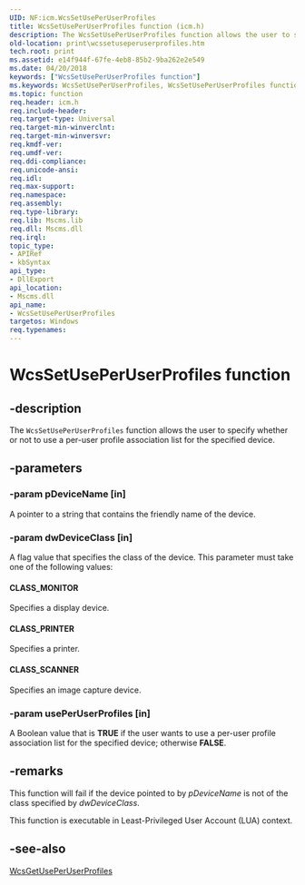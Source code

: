 ```yaml
---
UID: NF:icm.WcsSetUsePerUserProfiles
title: WcsSetUsePerUserProfiles function (icm.h)
description: The WcsSetUsePerUserProfiles function allows the user to specify whether or not to use a per-user profile association list for the specified device.
old-location: print\wcssetuseperuserprofiles.htm
tech.root: print
ms.assetid: e14f944f-67fe-4eb8-85b2-9ba262e2e549
ms.date: 04/20/2018
keywords: ["WcsSetUsePerUserProfiles function"]
ms.keywords: WcsSetUsePerUserProfiles, WcsSetUsePerUserProfiles function [Print Devices], colorfnc_e56a2693-0dec-4b5a-96be-2934ec336d2b.xml, icm/WcsSetUsePerUserProfiles, print.wcssetuseperuserprofiles
ms.topic: function
req.header: icm.h
req.include-header: 
req.target-type: Universal
req.target-min-winverclnt:
req.target-min-winversvr: 
req.kmdf-ver: 
req.umdf-ver: 
req.ddi-compliance: 
req.unicode-ansi: 
req.idl: 
req.max-support: 
req.namespace: 
req.assembly: 
req.type-library: 
req.lib: Mscms.lib
req.dll: Mscms.dll
req.irql: 
topic_type:
- APIRef
- kbSyntax
api_type:
- DllExport
api_location:
- Mscms.dll
api_name:
- WcsSetUsePerUserProfiles
targetos: Windows
req.typenames: 
---
```


# WcsSetUsePerUserProfiles function


## -description


The <code>WcsSetUsePerUserProfiles</code> function allows the user to specify whether or not to use a per-user profile association list for the specified device.


## -parameters




### -param pDeviceName [in]

A pointer to a string that contains the friendly name of the device.


### -param dwDeviceClass [in]

A flag value that specifies the class of the device. This parameter must take one of the following values:





#### CLASS_MONITOR

Specifies a display device.



#### CLASS_PRINTER

Specifies a printer.



#### CLASS_SCANNER

Specifies an image capture device.


### -param usePerUserProfiles [in]

A Boolean value that is <b>TRUE</b> if the user wants to use a per-user profile association list for the specified device; otherwise <b>FALSE</b>.


## -remarks



This function will fail if the device pointed to by <i>pDeviceName</i> is not of the class specified by <i>dwDeviceClass</i>.

This function is executable in Least-Privileged User Account (LUA) context.




## -see-also




<a href="https://msdn.microsoft.com/library/windows/hardware/ff563734">WcsGetUsePerUserProfiles</a>
 

 

